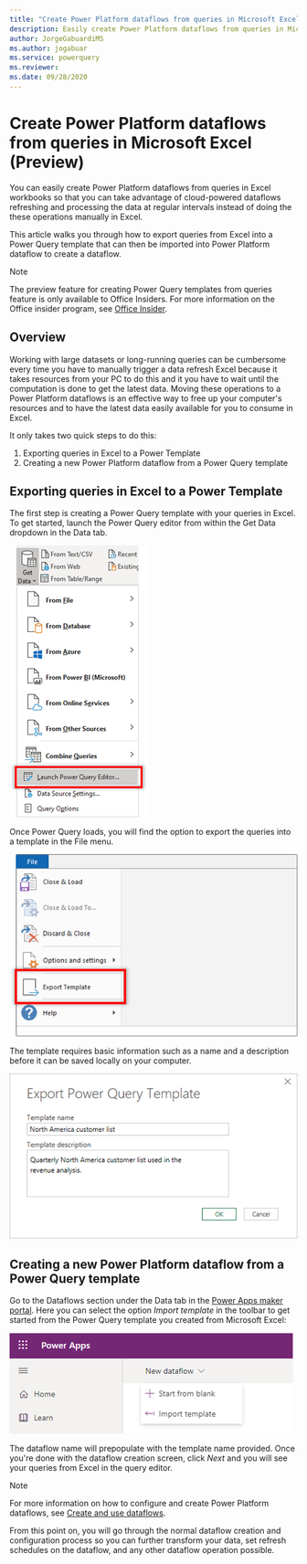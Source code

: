 ```yaml
---
title: "Create Power Platform dataflows from queries in Microsoft Excel (Preview)"
description: Easily create Power Platform dataflows from queries in Microsoft Excel
author: JorgeGabuardiMS
ms.author: jogabuar
ms.service: powerquery
ms.reviewer: 
ms.date: 09/28/2020
---
```


# Create Power Platform dataflows from queries in Microsoft Excel (Preview)

You can easily create Power Platform dataflows from queries in  Excel workbooks so that you can take advantage of cloud-powered dataflows refreshing and processing the data at regular intervals instead of doing the these operations manually in Excel. 

This article walks you through how to export queries from Excel into a Power Query template that can then be imported into Power Platform dataflow to create a dataflow. 

>[!Note]
> The preview feature for creating Power Query templates from queries feature is only available to Office Insiders. For more information on the Office insider program, see [Office Insider](https://insider.office.com).

## Overview
Working with large datasets or long-running queries can be cumbersome every time you have to manually trigger a data refresh Excel because it takes resources from your PC to do this and it you have to wait until the computation is done to get the latest data. Moving these operations to a Power Platform dataflows is an effective way to free up your computer's resources and to have the latest data easily available for you to consume in Excel.

It only takes two quick steps to do this:
1. Exporting queries in Excel to a Power Template
2. Creating a new Power Platform dataflow from a Power Query template

## Exporting queries in Excel to a Power Template
The first step is creating a Power Query template with your queries in Excel. To get started, launch the Power Query editor from within the Get Data dropdown in the Data tab.

![Launch the Power Query editor in Excel from the Get Data dropdown](images/excel-launch-pq-editor.png)

Once Power Query loads, you will find the option to export the queries into a template in the File menu. 

![Export template option located in the File menu](images/excel-export-template.png)

The template requires basic information such as a name and a description before it can be saved locally on your computer. 

![Export template UI in Excel](images/excel-export-template-ui.png)



## Creating a new Power Platform dataflow from a Power Query template
Go to the Dataflows section under the Data tab in the [Power Apps maker portal](https://make.powerapps.com). Here you can select the option *Import template* in the toolbar to get started from the Power Query template you created from Microsoft Excel:

![Import Power Query template in Power Platform dataflows](images/powerplatform-dataflow-template-import.png)

The dataflow name will prepopulate with the template name provided. Once you're done with the dataflow creation screen, click *Next* and  you will see your queries from Excel in the query editor. 

>[!Note]
> For more information on how to configure and create Power Platform dataflows, see [Create and use dataflows](dataflows/create-use.md).

From this point on, you will go through the normal dataflow creation and configuration process so you can further transform your data, set refresh schedules on the dataflow, and any other dataflow operation possible.